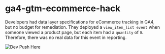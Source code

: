 # ga4-gtm-ecommerce-hack

Developers had data layer specifications for eCommerce tracking in GA4, but no budget for remediation. They deployed a `view_item_list event` when someone viewed a product page, but each item had a `quantity` of `0`. Therefore, there was no real data for this event in reporting. 

![Dev Push Here](https://github.com/walexbarnes/ga4-gtm-ecommerce-hack/edit/main/WOCC_dev_push.png)
